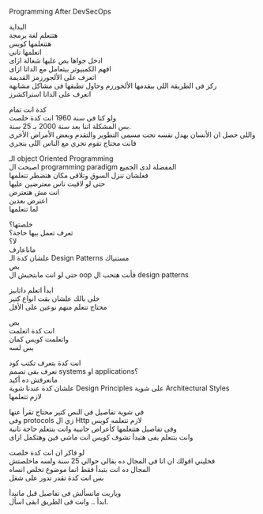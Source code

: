 Programming After DevSecOps

البداية  
هتتعلم لغة برمجة  
هتتعلمها كويس  
اتعلمها تاني  
ادخل جواها بص عليها شغالة ازاى  
افهم الكمبيوتر بيتعامل مع الداتا ازاى  
اتعرف على الألجورزمز القديمة  
ركز فى الطريقة اللى بيقدمها الألجورزم وحاول تطبقها فى مشاكل مشابهة  
اتعرف على الداتا استراكشرز  
  
كدة انت تمام  
ولو كنا فى سنة 1960 انت كدة خلصت  
بس المشكلة اننا بعد سنة 2000 بـ 25 سنة.  
واللى حصل ان الأنسان بهدل نفسه تحت مسمى التطوير والتقدم وبعض الأمراض الأخرى  
فانت محتاج تقوم تجري مع الناس اللى بتجري  
  
الـ object Oriented Programming  
اصبحت ال programming paradigm المفضلة لدى الجميع  
فعلشان تنزل السوق وتلاقى مكان هتضطر تتعلمها  
حتى لو لاقيت ناس معترضين عليها  
انت مش هتعترض  
اعترض بعدين  
لما تتعلمها  
  
خلصتها؟  
تعرف تعمل بيها حاجة؟  
لا؟  
ماناعارف  
علشان كدة الـ Design Patterns مستنياك  
بص  
حتى لو انت مابتحبش ال oop فأنت هتحب ال design patterns  
  
ابدأ اتعلم داتابيز  
خلى بالك علشان بقت انواع كتير  
محتاج تتعلم منهم نوعين على الأقل  
  
بص  
انت كدة اتعلمت  
واتعلمت كويس كمان  
بس لسه  
  
انت كدة بتعرف تكتب كود  
تعرف بقى تصمم systems او applications؟  
ماتعرفش ده أكيد  
علشان كدة عندنا شوية Design Principles على شوية Architectural Styles  
لازم تتعلمها  
  
فى شوية تفاصيل فى النص كتير محتاج تقرأ عنها  
وفى protocols زي ال Http لازم تتعلمه كويس  
وفى تفاصيل هتتعلمها كأعراض جانبية وانت بتتعلم حاجة تانية  
وانت بتتعلم بقى هتبدأ تشوف كويس انت ماشي فين وهتكمل ازاى  
  
لو فاكر ان انت كدة خلصت  
فخليني اقولك ان انا فى المجال ده بقالى حوالي 25 سنة ولسه ماخلصتش  
المجال ده انت بتبدأ فقط انما موضوع تخلص انساه  
بس انت كدة تقدر تدور على شغل  
  
وياريت ماتسألش فى تفاصيل قبل ماتبدأ  
ابدأ .. وانت فى الطريق ابقى اسأل.

